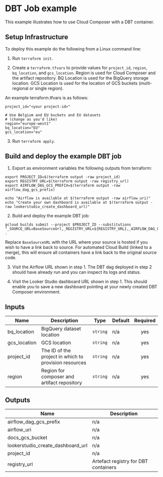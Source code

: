 # DBT Job example

This example illustrates how to use Cloud Composer with a DBT container.

## Setup Infrastructure

To deploy this example do the following from a Linux command line:

1. Run `terraform init`.

2. Create a `terraform.tfvars` to provide values for `project_id`, `region`, `bq_location`, and `gcs_location`. Region is used for Cloud Composer and the artifact repository. BQ Location is used for the BigQuery storage location. GCS Location is used for the location of GCS buckets (multi-regional or single region).

An example terraform.tfvars is as follows:
```
project_id="<your project-id>"

# Use Belgium and EU buckets and EU datasets
# (change as you'd like)
region="europe-west1"
bq_location="EU"
gcs_location="eu"
```

3. Run `terraform apply`.

## Build and deploy the example DBT job

1. Export as environment variables the following outputs from terraform:
```
export PROJECT_ID=$(terraform output -raw project_id)
export REGISTRY_URL=$(terraform output -raw registry_url)
export AIRFLOW_DAG_GCS_PREFIX=$(terraform output -raw airflow_dag_gcs_prefix)

echo "Airflow is available at $(terraform output -raw airflow_uri)"
echo "Create your own dashboard is available at $(terraform output -raw lookerstudio_create_dashboard_url)"
```

2. Build and deploy the example DBT job:
```
gcloud builds submit --project $PROJECT_ID --substitutions "_SOURCE_URL=BaseSourceUrl,_REGISTRY_URL=${REGISTRY_URL},_AIRFLOW_DAG_GCS_PREFIX=${AIRFLOW_DAG_GCS_PREFIX}" .
```

Replace `BaseSourceURL` with the URL where your source is hosted if you wish to have a link back to source. For automated Cloud Build (linked to a merge), this will
ensure all containers have a link back to the original source code.

3. Visit the Airflow URL shown in step 1. The DBT dag deployed in step 2 should have already run and you can inspect its logs and status.

4. Visit the Looker Studio dashboard URL shown in step 1. This should enable you to save a new dashboard pointing at your newly created DBT Composer environment.

<!-- BEGINNING OF PRE-COMMIT-TERRAFORM DOCS HOOK -->
## Inputs

| Name | Description | Type | Default | Required |
|------|-------------|------|---------|:--------:|
| bq\_location | BigQuery dataset location | `string` | n/a | yes |
| gcs\_location | GCS location | `string` | n/a | yes |
| project\_id | The ID of the project in which to provision resources | `string` | n/a | yes |
| region | Region for composer and artifact repository | `string` | n/a | yes |

## Outputs

| Name | Description |
|------|-------------|
| airflow\_dag\_gcs\_prefix | n/a |
| airflow\_uri | n/a |
| docs\_gcs\_bucket | n/a |
| lookerstudio\_create\_dashboard\_url | n/a |
| project\_id | n/a |
| registry\_url | Artefact registry for DBT containers |

<!-- END OF PRE-COMMIT-TERRAFORM DOCS HOOK -->
